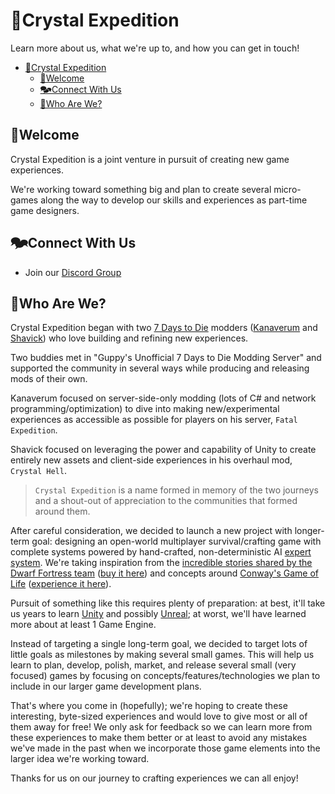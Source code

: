 # 💎Crystal Expedition

Learn more about us, what we're up to, and how you can get in touch!

- [💎Crystal Expedition](#crystal-expedition)
  - [👋Welcome](#welcome)
  - [🗫Connect With Us](#connect-with-us)
  - [👥Who Are We?](#who-are-we)

## 👋Welcome

Crystal Expedition is a joint venture in pursuit of creating new game experiences.

We're working toward something big and plan to create several micro-games along the way to develop our skills and experiences as part-time game designers.

## 🗫Connect With Us

- Join our [Discord Group](http://discord.cryxp.com)

## 👥Who Are We?

Crystal Expedition began with two [7 Days to Die](https://7daystodie.com/) modders ([Kanaverum](https://github.com/jonathan-robertson) and [Shavick](https://github.com/Shavick)) who love building and refining new experiences.

Two buddies met in "Guppy's Unofficial 7 Days to Die Modding Server" and supported the community in several ways while producing and releasing mods of their own.

Kanaverum focused on server-side-only modding (lots of C# and network programming/optimization) to dive into making new/experimental experiences as accessible as possible for players on his server, `Fatal Expedition`.

Shavick focused on leveraging the power and capability of Unity to create entirely new assets and client-side experiences in his overhaul mod, `Crystal Hell`.

> `Crystal Expedition` is a name formed in memory of the two journeys and a shout-out of appreciation to the communities that formed around them.

After careful consideration, we decided to launch a new project with longer-term goal: designing an open-world multiplayer survival/crafting game with complete systems powered by hand-crafted, non-deterministic AI [expert system](https://en.wikipedia.org/wiki/Expert_system). We're taking inspiration from the [incredible stories shared by the Dwarf Fortress team](https://www.eurogamer.net/why-dwarf-fortress-started-killing-cats) ([buy it here](https://store.steampowered.com/app/975370/Dwarf_Fortress/)) and concepts around [Conway's Game of Life](https://en.wikipedia.org/wiki/Conway%27s_Game_of_Life) ([experience it here](https://playgameoflife.com/)).

Pursuit of something like this requires plenty of preparation: at best, it'll take us years to learn [Unity](https://unity.com/) and possibly [Unreal](https://www.unrealengine.com/); at worst, we'll have learned more about at least 1 Game Engine.

Instead of targeting a single long-term goal, we decided to target lots of little goals as milestones by making several small games. This will help us learn to plan, develop, polish, market, and release several small (very focused) games by focusing on concepts/features/technologies we plan to include in our larger game development plans.

That's where you come in (hopefully); we're hoping to create these interesting, byte-sized experiences and would love to give most or all of them away for free! We only ask for feedback so we can learn more from these experiences to make them better or at least to avoid any mistakes we've made in the past when we incorporate those game elements into the larger idea we're working toward.

Thanks for us on our journey to crafting experiences we can all enjoy!
